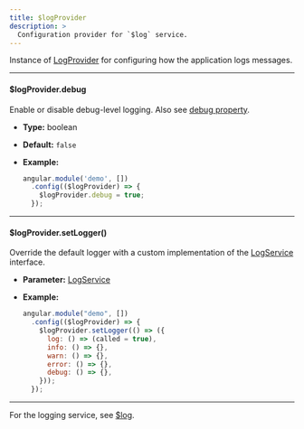 ```yaml
---
title: $logProvider
description: >
  Configuration provider for `$log` service.
---
```


Instance of [LogProvider](/typedoc/classes/LogProvider.html) for configuring how the application logs messages.

------

#### $logProvider.debug

Enable or disable debug-level logging. Also see [debug property](/typedoc/classes/LogProvider.html#debug).

- **Type:** boolean  
- **Default:** `false`

- **Example:**

    ```js
    angular.module('demo', [])
      .config(($logProvider) => {
        $logProvider.debug = true;
      });
    ```

------

#### $logProvider.setLogger()

Override the default logger with a custom implementation of the [LogService](/typedoc/interfaces/LogService.html) interface.

- **Parameter:** [LogService](/typedoc/interfaces/LogService.html)

- **Example:**

    ```js
    angular.module("demo", [])
      .config(($logProvider) => {
        $logProvider.setLogger(() => ({
          log: () => (called = true),
          info: () => {},
          warn: () => {},
          error: () => {},
          debug: () => {},
        }));
      });
    ```

------

For the logging service, see [$log](/docs/service/log).

